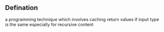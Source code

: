 ## Defination 
a programming technique which involves caching return values if input type is the same especially for recursive content

